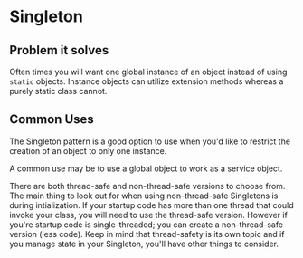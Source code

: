# Singleton

## Problem it solves
Often times you will want one global instance of an object instead of using `static` objects. Instance objects can utilize extension methods whereas a purely static class cannot.

## Common Uses
The Singleton pattern is a good option to use when you'd like to restrict the creation of an object to only one instance. 

A common use may be to use a global object to work as a service object.

There are both thread-safe and non-thread-safe versions to choose from. The main thing to look out for when using non-thread-safe Singletons is during intialization. If your startup code has more than one thread that could invoke your class, you will need to use the thread-safe version. However if you're startup code is single-threaded; you can create a non-thread-safe version (less code). Keep in mind that thread-safety is its own topic and if you manage state in your Singleton, you'll have other things to consider.
